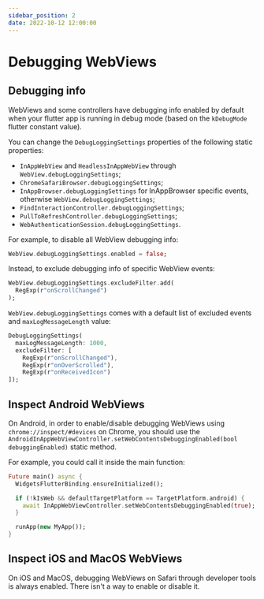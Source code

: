 ```yaml
---
sidebar_position: 2
date: 2022-10-12 12:00:00
---
```


# Debugging WebViews

## Debugging info

WebViews and some controllers have debugging info enabled by default when your flutter app is running in debug mode (based on the `kDebugMode` flutter constant value).

You can change the `DebugLoggingSettings` properties of the following static properties:
- `InAppWebView` and `HeadlessInAppWebView` through `WebView.debugLoggingSettings`;
- `ChromeSafariBrowser.debugLoggingSettings`;
- `InAppBrowser.debugLoggingSettings` for InAppBrowser specific events, otherwise `WebView.debugLoggingSettings`;
- `FindInteractionController.debugLoggingSettings`;
- `PullToRefreshController.debugLoggingSettings`;
- `WebAuthenticationSession.debugLoggingSettings`.

For example, to disable all WebView debugging info:
```dart
WebView.debugLoggingSettings.enabled = false;
```

Instead, to exclude debugging info of specific WebView events:
```dart
WebView.debugLoggingSettings.excludeFilter.add(
  RegExp(r"onScrollChanged")
);
```

`WebView.debugLoggingSettings` comes with a default list of excluded events
and `maxLogMessageLength` value:
```dart
DebugLoggingSettings(
  maxLogMessageLength: 1000,
  excludeFilter: [
    RegExp(r"onScrollChanged"),
    RegExp(r"onOverScrolled"),
    RegExp(r"onReceivedIcon")
]);
```

## Inspect Android WebViews
On Android, in order to enable/disable debugging WebViews using `chrome://inspect/#devices` on Chrome, you should use the `AndroidInAppWebViewController.setWebContentsDebuggingEnabled(bool debuggingEnabled)` static method.

For example, you could call it inside the main function:
```dart
Future main() async {
  WidgetsFlutterBinding.ensureInitialized();

  if (!kIsWeb && defaultTargetPlatform == TargetPlatform.android) {
    await InAppWebViewController.setWebContentsDebuggingEnabled(true);
  }

  runApp(new MyApp());
}
```

## Inspect iOS and MacOS WebViews
On iOS and MacOS, debugging WebViews on Safari through developer tools is always enabled. There isn't a way to enable or disable it.

